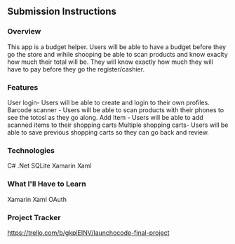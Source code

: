 

## Submission Instructions

### Overview
This app is a budget helper. Users will be able to have a budget before they go the store and wihile shooping be able to scan products and know exaclty how much their total will be. They will know exactly how much they will have to pay before they go the register/cashier.
### Features
User login- Users will be able to create and login to their own profiles.
Barcode scanner - Users will be able to scan products with their phones to see the totosl as they go along.
Add Item - Users will be able to add scanned items to their shopping carts
Multiple shopping carts- Users will be able to save previous shopping carts so they can go back and review.

### Technologies
C#
.Net
SQLite
Xamarin
Xaml
### What I'll Have to Learn
Xamarin
Xaml
OAuth
### Project Tracker
https://trello.com/b/gkplEINV/launchocode-final-project
